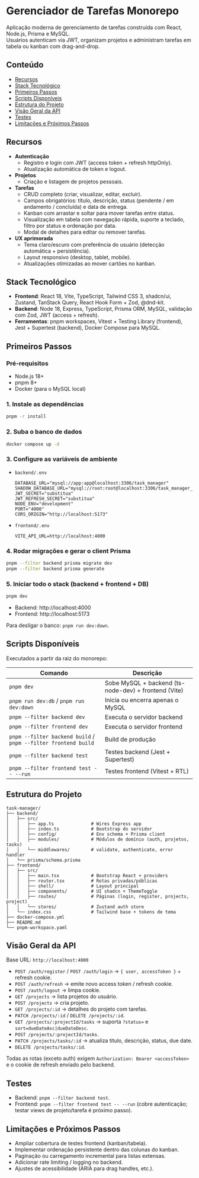 Gerenciador de Tarefas Monorepo
===============================

Aplicação moderna de gerenciamento de tarefas construída com React, Node.js, Prisma e MySQL.  
Usuários autenticam via JWT, organizam projetos e administram tarefas em tabela ou kanban com drag-and-drop.

Conteúdo
--------
- [Recursos](#recursos)
- [Stack Tecnológico](#stack-tecnológico)
- [Primeiros Passos](#primeiros-passos)
- [Scripts Disponíveis](#scripts-disponíveis)
- [Estrutura do Projeto](#estrutura-do-projeto)
- [Visão Geral da API](#visão-geral-da-api)
- [Testes](#testes)
- [Limitações e Próximos Passos](#limitações-e-próximos-passos)

Recursos
--------
- **Autenticação**
  - Registro e login com JWT (access token + refresh httpOnly).
  - Atualização automática de token e logout.
- **Projetos**
  - Criação e listagem de projetos pessoais.
- **Tarefas**
  - CRUD completo (criar, visualizar, editar, excluir).
  - Campos obrigatórios: título, descrição, status (pendente / em andamento / concluída) e data de entrega.
  - Kanban com arrastar e soltar para mover tarefas entre status.
  - Visualização em tabela com navegação rápida, suporte a teclado, filtro por status e ordenação por data.
  - Modal de detalhes para editar ou remover tarefas.
- **UX aprimorada**
  - Tema claro/escuro com preferência do usuário (detecção automática + persistência).
  - Layout responsivo (desktop, tablet, mobile).
  - Atualizações otimizadas ao mover cartões no kanban.

Stack Tecnológico
-----------------
- **Frontend**: React 18, Vite, TypeScript, Tailwind CSS 3, shadcn/ui, Zustand, TanStack Query, React Hook Form + Zod, @dnd-kit.
- **Backend**: Node 18, Express, TypeScript, Prisma ORM, MySQL, validação com Zod, JWT (access + refresh).
- **Ferramentas**: pnpm workspaces, Vitest + Testing Library (frontend), Jest + Supertest (backend), Docker Compose para MySQL.

Primeiros Passos
----------------
### Pré-requisitos
- Node.js 18+
- pnpm 8+
- Docker (para o MySQL local)

### 1. Instale as dependências
```bash
pnpm -r install
```

### 2. Suba o banco de dados
```bash
docker compose up -d
```

### 3. Configure as variáveis de ambiente
- `backend/.env`
  ```
  DATABASE_URL="mysql://app:app@localhost:3306/task_manager"
  SHADOW_DATABASE_URL="mysql://root:root@localhost:3306/task_manager_shadow"
  JWT_SECRET="substitua"
  JWT_REFRESH_SECRET="substitua"
  NODE_ENV="development"
  PORT="4000"
  CORS_ORIGIN="http://localhost:5173"
  ```
- `frontend/.env`
  ```
  VITE_API_URL=http://localhost:4000
  ```

### 4. Rodar migrações e gerar o client Prisma
```bash
pnpm --filter backend prisma migrate dev
pnpm --filter backend prisma generate
```

### 5. Iniciar todo o stack (backend + frontend + DB)
```bash
pnpm dev
```
- Backend: http://localhost:4000  
- Frontend: http://localhost:5173

Para desligar o banco: `pnpm run dev:down`.

Scripts Disponíveis
-------------------
Executados a partir da raiz do monorepo:

| Comando | Descrição |
| --- | --- |
| `pnpm dev` | Sobe MySQL + backend (ts-node-dev) + frontend (Vite) |
| `pnpm run dev:db` / `pnpm run dev:down` | Inicia ou encerra apenas o MySQL |
| `pnpm --filter backend dev` | Executa o servidor backend |
| `pnpm --filter frontend dev` | Executa o servidor frontend |
| `pnpm --filter backend build` / `pnpm --filter frontend build` | Build de produção |
| `pnpm --filter backend test` | Testes backend (Jest + Supertest) |
| `pnpm --filter frontend test -- --run` | Testes frontend (Vitest + RTL) |

Estrutura do Projeto
--------------------
```
task-manager/
├── backend/
│   ├── src/
│   │   ├── app.ts              # Wires Express app
│   │   ├── index.ts            # Bootstrap do servidor
│   │   ├── config/             # Env schema + Prisma client
│   │   ├── modules/            # Módulos de domínio (auth, projetos, tasks)
│   │   └── middlewares/        # validate, authenticate, error handler
│   └── prisma/schema.prisma
├── frontend/
│   ├── src/
│   │   ├── main.tsx            # Bootstrap React + providers
│   │   ├── router.tsx          # Rotas privadas/públicas
│   │   ├── shell/              # Layout principal
│   │   ├── components/         # UI shadcn + ThemeToggle
│   │   ├── routes/             # Páginas (login, register, projects, project)
│   │   └── stores/             # Zustand auth store
│   └── index.css               # Tailwind base + tokens de tema
├── docker-compose.yml
├── README.md
└── pnpm-workspace.yaml
```

Visão Geral da API
------------------
Base URL: `http://localhost:4000`

- `POST /auth/register` / `POST /auth/login` → `{ user, accessToken }` + refresh cookie.
- `POST /auth/refresh` → emite novo access token / refresh cookie.
- `POST /auth/logout` → limpa cookie.
- `GET /projects` → lista projetos do usuário.
- `POST /projects` → cria projeto.
- `GET /projects/:id` → detalhes do projeto com tarefas.
- `PATCH /projects/:id` / `DELETE /projects/:id`.
- `GET /projects/:projectId/tasks` → suporta `?status=` e `sort=dueDateAsc|dueDateDesc`.
- `POST /projects/:projectId/tasks`.
- `PATCH /projects/tasks/:id` → atualiza título, descrição, status, due date.
- `DELETE /projects/tasks/:id`.

Todas as rotas (exceto auth) exigem `Authorization: Bearer <accessToken>` e o cookie de refresh enviado pelo backend.

Testes
------
- Backend: `pnpm --filter backend test`.
- Frontend: `pnpm --filter frontend test -- --run` (cobre autenticação; testar views de projeto/tarefa é próximo passo).

Limitações e Próximos Passos
----------------------------
- Ampliar cobertura de testes frontend (kanban/tabela).
- Implementar ordenação persistente dentro das colunas do kanban.
- Paginação ou carregamento incremental para listas extensas.
- Adicionar rate limiting / logging no backend.
- Ajustes de acessibilidade (ARIA para drag handles, etc.).
